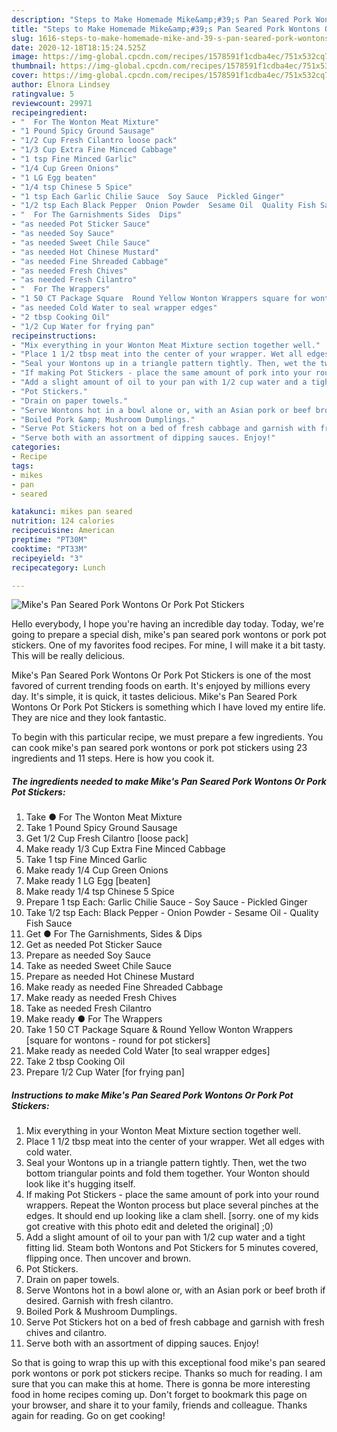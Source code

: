 ```yaml
---
description: "Steps to Make Homemade Mike&amp;#39;s Pan Seared Pork Wontons Or Pork Pot Stickers"
title: "Steps to Make Homemade Mike&amp;#39;s Pan Seared Pork Wontons Or Pork Pot Stickers"
slug: 1616-steps-to-make-homemade-mike-and-39-s-pan-seared-pork-wontons-or-pork-pot-stickers
date: 2020-12-18T18:15:24.525Z
image: https://img-global.cpcdn.com/recipes/1578591f1cdba4ec/751x532cq70/mikes-pan-seared-pork-wontons-or-pork-pot-stickers-recipe-main-photo.jpg
thumbnail: https://img-global.cpcdn.com/recipes/1578591f1cdba4ec/751x532cq70/mikes-pan-seared-pork-wontons-or-pork-pot-stickers-recipe-main-photo.jpg
cover: https://img-global.cpcdn.com/recipes/1578591f1cdba4ec/751x532cq70/mikes-pan-seared-pork-wontons-or-pork-pot-stickers-recipe-main-photo.jpg
author: Elnora Lindsey
ratingvalue: 5
reviewcount: 29971
recipeingredient:
- "  For The Wonton Meat Mixture"
- "1 Pound Spicy Ground Sausage"
- "1/2 Cup Fresh Cilantro loose pack"
- "1/3 Cup Extra Fine Minced Cabbage"
- "1 tsp Fine Minced Garlic"
- "1/4 Cup Green Onions"
- "1 LG Egg beaten"
- "1/4 tsp Chinese 5 Spice"
- "1 tsp Each Garlic Chilie Sauce  Soy Sauce  Pickled Ginger"
- "1/2 tsp Each Black Pepper  Onion Powder  Sesame Oil  Quality Fish Sauce"
- "  For The Garnishments Sides  Dips"
- "as needed Pot Sticker Sauce"
- "as needed Soy Sauce"
- "as needed Sweet Chile Sauce"
- "as needed Hot Chinese Mustard"
- "as needed Fine Shreaded Cabbage"
- "as needed Fresh Chives"
- "as needed Fresh Cilantro"
- "  For The Wrappers"
- "1 50 CT Package Square  Round Yellow Wonton Wrappers square for wontons  round for pot stickers"
- "as needed Cold Water to seal wrapper edges"
- "2 tbsp Cooking Oil"
- "1/2 Cup Water for frying pan"
recipeinstructions:
- "Mix everything in your Wonton Meat Mixture section together well."
- "Place 1 1/2 tbsp meat into the center of your wrapper. Wet all edges with cold water."
- "Seal your Wontons up in a triangle pattern tightly. Then, wet the two bottom triangular points and fold them together. Your Wonton should look like it&#39;s hugging itself."
- "If making Pot Stickers - place the same amount of pork into your round wrappers. Repeat the Wonton process but place several pinches at the edges. It should end up looking like a clam shell. [sorry. one of my kids got creative with this photo edit and deleted the original] ;0)"
- "Add a slight amount of oil to your pan with 1/2 cup water and a tight fitting lid. Steam both Wontons and Pot Stickers for 5 minutes covered, flipping once. Then uncover and brown."
- "Pot Stickers."
- "Drain on paper towels."
- "Serve Wontons hot in a bowl alone or, with an Asian pork or beef broth if desired. Garnish with fresh cilantro."
- "Boiled Pork &amp; Mushroom Dumplings."
- "Serve Pot Stickers hot on a bed of fresh cabbage and garnish with fresh chives and cilantro."
- "Serve both with an assortment of dipping sauces. Enjoy!"
categories:
- Recipe
tags:
- mikes
- pan
- seared

katakunci: mikes pan seared 
nutrition: 124 calories
recipecuisine: American
preptime: "PT30M"
cooktime: "PT33M"
recipeyield: "3"
recipecategory: Lunch

---
```



![Mike&#39;s Pan Seared Pork Wontons Or Pork Pot Stickers](https://img-global.cpcdn.com/recipes/1578591f1cdba4ec/751x532cq70/mikes-pan-seared-pork-wontons-or-pork-pot-stickers-recipe-main-photo.jpg)

Hello everybody, I hope you're having an incredible day today. Today, we're going to prepare a special dish, mike&#39;s pan seared pork wontons or pork pot stickers. One of my favorites food recipes. For mine, I will make it a bit tasty. This will be really delicious.



Mike&#39;s Pan Seared Pork Wontons Or Pork Pot Stickers is one of the most favored of current trending foods on earth. It's enjoyed by millions every day. It's simple, it is quick, it tastes delicious. Mike&#39;s Pan Seared Pork Wontons Or Pork Pot Stickers is something which I have loved my entire life. They are nice and they look fantastic.


To begin with this particular recipe, we must prepare a few ingredients. You can cook mike&#39;s pan seared pork wontons or pork pot stickers using 23 ingredients and 11 steps. Here is how you cook it.

<!--inarticleads1-->

##### The ingredients needed to make Mike&#39;s Pan Seared Pork Wontons Or Pork Pot Stickers:

1. Take  ● For The Wonton Meat Mixture
1. Take 1 Pound Spicy Ground Sausage
1. Get 1/2 Cup Fresh Cilantro [loose pack]
1. Make ready 1/3 Cup Extra Fine Minced Cabbage
1. Take 1 tsp Fine Minced Garlic
1. Make ready 1/4 Cup Green Onions
1. Make ready 1 LG Egg [beaten]
1. Make ready 1/4 tsp Chinese 5 Spice
1. Prepare 1 tsp Each: Garlic Chilie Sauce - Soy Sauce - Pickled Ginger
1. Take 1/2 tsp Each: Black Pepper - Onion Powder - Sesame Oil - Quality Fish Sauce
1. Get  ● For The Garnishments, Sides &amp; Dips
1. Get as needed Pot Sticker Sauce
1. Prepare as needed Soy Sauce
1. Take as needed Sweet Chile Sauce
1. Prepare as needed Hot Chinese Mustard
1. Make ready as needed Fine Shreaded Cabbage
1. Make ready as needed Fresh Chives
1. Take as needed Fresh Cilantro
1. Make ready  ● For The Wrappers
1. Take 1 50 CT Package Square &amp; Round Yellow Wonton Wrappers [square for wontons - round for pot stickers]
1. Make ready as needed Cold Water [to seal wrapper edges]
1. Take 2 tbsp Cooking Oil
1. Prepare 1/2 Cup Water [for frying pan]




<!--inarticleads2-->

##### Instructions to make Mike&#39;s Pan Seared Pork Wontons Or Pork Pot Stickers:

1. Mix everything in your Wonton Meat Mixture section together well.
1. Place 1 1/2 tbsp meat into the center of your wrapper. Wet all edges with cold water.
1. Seal your Wontons up in a triangle pattern tightly. Then, wet the two bottom triangular points and fold them together. Your Wonton should look like it&#39;s hugging itself.
1. If making Pot Stickers - place the same amount of pork into your round wrappers. Repeat the Wonton process but place several pinches at the edges. It should end up looking like a clam shell. [sorry. one of my kids got creative with this photo edit and deleted the original] ;0)
1. Add a slight amount of oil to your pan with 1/2 cup water and a tight fitting lid. Steam both Wontons and Pot Stickers for 5 minutes covered, flipping once. Then uncover and brown.
1. Pot Stickers.
1. Drain on paper towels.
1. Serve Wontons hot in a bowl alone or, with an Asian pork or beef broth if desired. Garnish with fresh cilantro.
1. Boiled Pork &amp; Mushroom Dumplings.
1. Serve Pot Stickers hot on a bed of fresh cabbage and garnish with fresh chives and cilantro.
1. Serve both with an assortment of dipping sauces. Enjoy!




So that is going to wrap this up with this exceptional food mike&#39;s pan seared pork wontons or pork pot stickers recipe. Thanks so much for reading. I am sure that you can make this at home. There is gonna be more interesting food in home recipes coming up. Don't forget to bookmark this page on your browser, and share it to your family, friends and colleague. Thanks again for reading. Go on get cooking!

